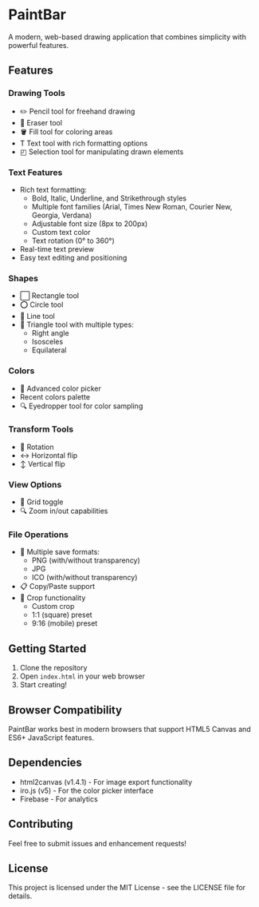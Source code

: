 # PaintBar

A modern, web-based drawing application that combines simplicity with powerful features.

## Features

### Drawing Tools
- ✏️ Pencil tool for freehand drawing
- 🧹 Eraser tool
- 🪣 Fill tool for coloring areas
- T Text tool with rich formatting options
- ◰ Selection tool for manipulating drawn elements

### Text Features
- Rich text formatting:
  - Bold, Italic, Underline, and Strikethrough styles
  - Multiple font families (Arial, Times New Roman, Courier New, Georgia, Verdana)
  - Adjustable font size (8px to 200px)
  - Custom text color
  - Text rotation (0° to 360°)
- Real-time text preview
- Easy text editing and positioning

### Shapes
- ⬜ Rectangle tool
- ⭕ Circle tool
- 📏 Line tool
- 📐 Triangle tool with multiple types:
  - Right angle
  - Isosceles
  - Equilateral

### Colors
- 🎨 Advanced color picker
- Recent colors palette
- 🔍 Eyedropper tool for color sampling

### Transform Tools
- 🔄 Rotation
- ↔️ Horizontal flip
- ↕️ Vertical flip

### View Options
- 📏 Grid toggle
- 🔍 Zoom in/out capabilities

### File Operations
- 💾 Multiple save formats:
  - PNG (with/without transparency)
  - JPG
  - ICO (with/without transparency)
- 📋 Copy/Paste support
- 📐 Crop functionality
  - Custom crop
  - 1:1 (square) preset
  - 9:16 (mobile) preset

## Getting Started

1. Clone the repository
2. Open `index.html` in your web browser
3. Start creating!

## Browser Compatibility

PaintBar works best in modern browsers that support HTML5 Canvas and ES6+ JavaScript features.

## Dependencies

- html2canvas (v1.4.1) - For image export functionality
- iro.js (v5) - For the color picker interface
- Firebase - For analytics

## Contributing

Feel free to submit issues and enhancement requests!

## License

This project is licensed under the MIT License - see the LICENSE file for details.
